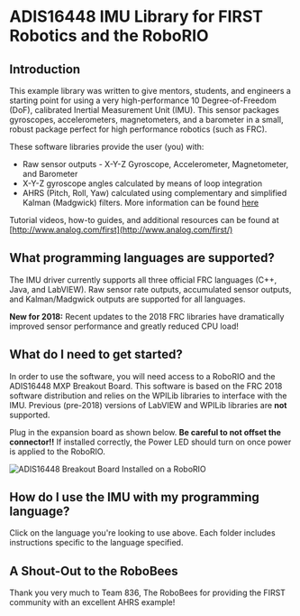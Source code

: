 # ADIS16448 IMU Library for FIRST Robotics and the RoboRIO

## Introduction
This example library was written to give mentors, students, and engineers a starting point for using a very high-performance 10 Degree-of-Freedom (DoF), calibrated Inertial Measurement Unit (IMU). This sensor packages gyroscopes, accelerometers, magnetometers, and a barometer in a small, robust package perfect for high performance robotics (such as FRC). 

These software libraries provide the user (you) with:
- Raw sensor outputs - X-Y-Z Gyroscope, Accelerometer, Magnetometer, and Barometer
- X-Y-Z gyroscope angles calculated by means of loop integration
- AHRS (Pitch, Roll, Yaw) calculated using complementary and simplified Kalman (Madgwick) filters. More information can be found [here](http://www.x-io.co.uk/open-source-imu-and-ahrs-algorithms/)

Tutorial videos, how-to guides, and additional resources can be found at [http://www.analog.com/first](http://www.analog.com/first/)

## What programming languages are supported?
The IMU driver currently supports all three official FRC languages (C++, Java, and LabVIEW). Raw sensor rate outputs, accumulated sensor outputs, and Kalman/Madgwick outputs are supported for all languages. 

**New for 2018:** Recent updates to the 2018 FRC libraries have dramatically improved sensor performance and greatly reduced CPU load!

## What do I need to get started?

In order to use the software, you will need access to a RoboRIO and the ADIS16448 MXP Breakout Board. This software is based on the FRC 2018 software distribution and relies on the WPILib libraries to interface with the IMU. Previous (pre-2018) versions of LabVIEW and WPILib libraries are **not** supported.

Plug in the expansion board as shown below. **Be careful to not offset the connector!!** If installed correctly, the Power LED should turn on once power is applied to the RoboRIO.

![ADIS16448 Breakout Board Installed on a RoboRIO](https://raw.githubusercontent.com/juchong/ADIS16448-RoboRIO-Driver/master/Reference/IMG_5514.JPG)

## How do I use the IMU with my programming language?

Click on the language you're looking to use above. Each folder includes instructions specific to the language specified. 

## A Shout-Out to the RoboBees

Thank you very much to Team 836, The RoboBees for providing the FIRST community with an excellent AHRS example! 
